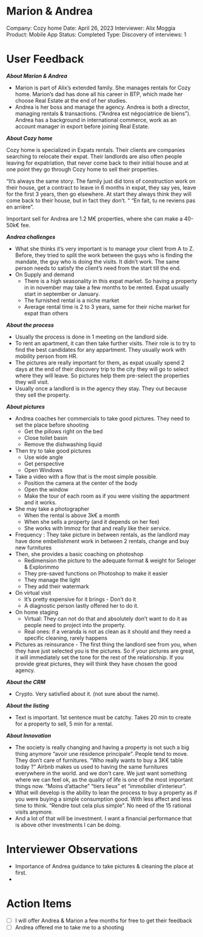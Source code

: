 # Marion & Andrea

Company: Cozy home
Date: April 26, 2023
Interviewer: Alix Moggia
Product: Mobile App
Status: Completed
Type: Discovery
of interviews: 1

# User Feedback

***About Marion & Andrea***

- Marion is part of Alix’s extended family. She manages rentals for Cozy home. Marion’s dad has done all his career in BTP, which made her choose Real Estate at the end of her studies.
- Andrea is her boss and manage the agency. Andrea is both a director, managing rentals & transactions. (”Andrea est négociatrice de biens”). Andrea has a background in international commerce, work as an account manager in export before joining Real Estate.

***About Cozy home***

Cozy home is specialized in Expats rentals. Their clients are companies searching to relocate their expat. Their landlords are also often people leaving for expatriation, that never come back to their initial house and at one point they go through Cozy home to sell their properties.

“It’s always the same story. The family just did tons of construction work on their house, get a contract to leave in 6 months in expat, they say yes, leave for the first 3 years, then go elsewhere. At start they always think they will come back to their house, but in fact they don’t. “ “En fait, tu ne reviens pas en arrière”. 

Important sell for Andrea are 1.2 M€ properties, where she can make a 40-50k€ fee. 

***Andrea challenges***

- What she thinks it’s very important is to manage your client from A to Z. Before, they tried to split the work between the guys who is finding the mandate, the guy who is doing the visits. It didn’t work. The same person needs to satisfy the client’s need from the start till the end.
- On Supply and demand
    - There is a high seasonality in this expat market. So having a property in in november may take a few months to be rented. Expat usually start in september or January.
    - The furnished rental is a niche market
    - Average rental time is 2 to 3 years, same for their niche market for expat than others

***About the process***

- Usually the process is done in 1 meeting on the landlord side.
- To rent an apartment, it can then take further visits. Their role is to try to find the best candidates for any appartment. They usually work with mobility person from HR.
- The pictures are really important for them, as expat usually spend 2 days at the end of their discovery trip to the city they will go to select where they will leave. So pictures help them pre-select the properties they will visit.
- Usually once a landlord is in the agency they stay. They out because they sell the property.

***About pictures***

- Andrea coaches her commercials to take good pictures. They need to set the place before shooting
    - Get the pillows right on the bed
    - Close toilet basin
    - Remove the dishwashing liquid
- Then try to take good pictures
    - Use wide angle
    - Get perspective
    - Open Windows
- Take a video with a flow that is the most simple possible.
    - Position the camera at the center of the body
    - Open the window
    - Make the tour of each room as if you were visiting the appartment and it works.
- She may take a photographer
    - When the rental is above 3k€ a month
    - When she sells a property (and it depends on her fee)
    - She works with Immoz for that and really like their service.
- Frequency : They take picture in between rentals, as the landlord may have done embellishment work in between 2 rentals, change and buy new furnitures
- Then, she provides a basic coaching on photoshop
    - Redimension the picture to the adequate format & weight for Seloger & Explorimmo
    - They pre-saved functions on Photoshop to make it easier
    - They manage the light
    - They add their watermark
- On virtual visit
    - It’s pretty expensive for it brings - Don’t do it
    - A diagnostic person lastly offered her to do it.
- On home staging
    - Virtual: They can not do that and absolutely don’t want to do it as people need to project into the property.
    - Real ones: if a veranda is not as clean as it should and they need a specific cleaning, rarely happens
- Pictures as reinsurance - The first thing the landlord see from you, when they have just selected you is the pictures. So if your pictures are great, it will immediately set the tone for the rest of the relationship. If you provide great pictures, they will think they have chosen the good agency.

***About the CRM***

- Crypto. Very satisfied about it. (not sure about the name).

***About the listing***

- Text is important. 1st sentence must be catchy. Takes 20 min to create for a property to sell, 5 min for a rental.

***About Innovation***

- The society is really changing and having a property is not such a big thing anymore “avoir une résidence principale”. People tend to move. They don’t care of furnitures. “Who really wants to buy a 3K€ table today ?” Airbnb makes us used to having the same furnitures everywhere in the world. and we don’t care. We just want something where we can feel ok, as the quality of life is one of the most important things now. “Moins d’attache” “tiers lieux” et “immobilier d’interieur”.
- What will develop is the ability to lean the process to buy a property as if you were buying a simple consumption good. With less affect and less time to think. “Rendre tout cela plus simple”. No need of the 15 rational visits anymore.
- And a lot of that will be investment. I want a financial performance that is above other investments I can be doing.

# Interviewer Observations

- Importance of Andrea guidance to take pictures & cleaning the place at first.
- 

# Action Items

- [ ]  I will offer Andrea & Marion a few months for free to get their feedback
- [ ]  Andrea offered me to take me to a shooting